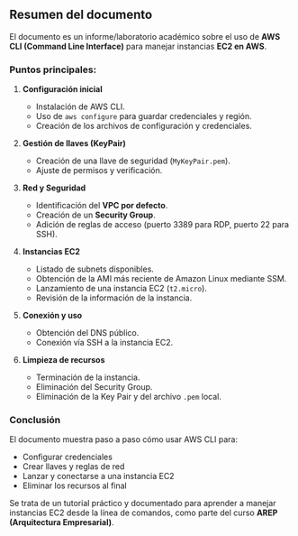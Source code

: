 ## Resumen del documento

El documento es un informe/laboratorio académico sobre el uso de **AWS CLI (Command Line Interface)** para manejar instancias **EC2 en AWS**.

### Puntos principales:
1. **Configuración inicial**  
   - Instalación de AWS CLI.  
   - Uso de `aws configure` para guardar credenciales y región.  
   - Creación de los archivos de configuración y credenciales.  

2. **Gestión de llaves (KeyPair)**  
   - Creación de una llave de seguridad (`MyKeyPair.pem`).  
   - Ajuste de permisos y verificación.  

3. **Red y Seguridad**  
   - Identificación del **VPC por defecto**.  
   - Creación de un **Security Group**.  
   - Adición de reglas de acceso (puerto 3389 para RDP, puerto 22 para SSH).  

4. **Instancias EC2**  
   - Listado de subnets disponibles.  
   - Obtención de la AMI más reciente de Amazon Linux mediante SSM.  
   - Lanzamiento de una instancia EC2 (`t2.micro`).  
   - Revisión de la información de la instancia.  

5. **Conexión y uso**  
   - Obtención del DNS público.  
   - Conexión vía SSH a la instancia EC2.  

6. **Limpieza de recursos**  
   - Terminación de la instancia.  
   - Eliminación del Security Group.  
   - Eliminación de la Key Pair y del archivo `.pem` local.  

### Conclusión
El documento muestra paso a paso cómo usar AWS CLI para:
- Configurar credenciales  
- Crear llaves y reglas de red  
- Lanzar y conectarse a una instancia EC2  
- Eliminar los recursos al final  

Se trata de un tutorial práctico y documentado para aprender a manejar instancias EC2 desde la línea de comandos, como parte del curso **AREP (Arquitectura Empresarial)**.
